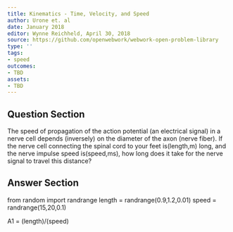 ```yaml
---
title: Kinematics - Time, Velocity, and Speed
author: Urone et. al
date: January 2018
editor: Wynne Reichheld, April 30, 2018
source: https://github.com/openwebwork/webwork-open-problem-library
type: ''
tags:
- speed
outcomes:
- TBD
assets:
- TBD
---
```


## Question Section 

The speed of propagation of the action potential (an electrical signal) in a nerve cell depends (inversely) on the diameter of the axon (nerve fiber). If the nerve cell connecting the spinal cord to your feet is(length,m) long, and the nerve impulse speed is(speed,ms), how long does it take for the nerve signal to travel this distance?
 

## Answer Section

from random import randrange
length = randrange(0.9,1.2,0.01)
speed = randrange(15,20,0.1)

A1 = (length)/(speed)